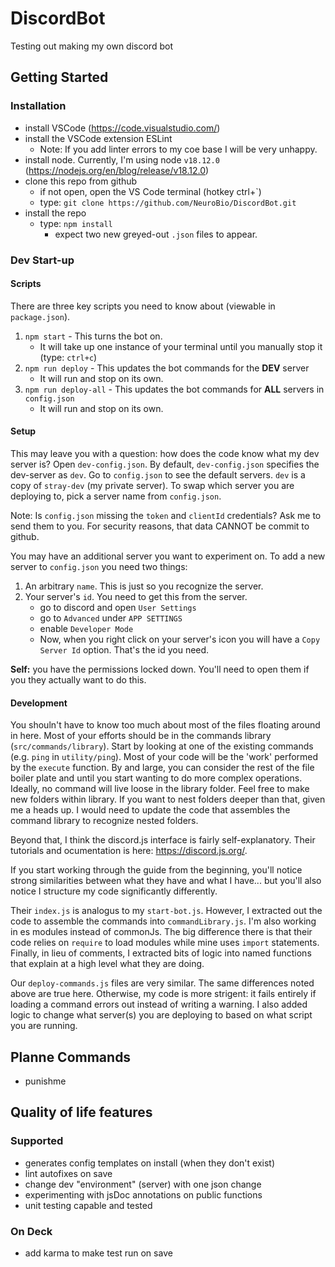 # DiscordBot
Testing out making my own discord bot

## Getting Started
### Installation
- install VSCode (https://code.visualstudio.com/)
- install the VSCode extension ESLint
	- Note: If you add linter errors to my coe base I will be very unhappy.
- install node.  Currently, I'm using node `v18.12.0` (https://nodejs.org/en/blog/release/v18.12.0)
- clone this repo from github
	- if not open, open the VS Code terminal (hotkey ctrl+`)
	- type: `git clone https://github.com/NeuroBio/DiscordBot.git`
- install the repo
	- type: `npm install`
		- expect two new greyed-out `.json` files to appear.

### Dev Start-up
#### Scripts
There are three key scripts you need to know about (viewable in `package.json`).
1. `npm start` - This turns the bot on.
	- It will take up one instance of your terminal until you manually stop it (type: `ctrl+c`)
2. `npm run deploy` - This updates the bot commands for the **DEV** server
	- It will run and stop on its own.
3. `npm run deploy-all` - This updates the bot commands for **ALL** servers in `config.json` 
	- It will run and stop on its own.

#### Setup
This may leave you with a question: how does the code know what my dev server is?  Open `dev-config.json`.  By default, `dev-config.json` specifies the dev-server as `dev`.  Go to `config.json` to see the default servers.  `dev` is a copy of `stray-dev` (my private server).  To swap which server you are deploying to, pick a server name from `config.json`.

Note: Is `config.json` missing the `token` and `clientId` credentials?  Ask me to send them to you.  For security reasons, that data CANNOT be commit to github.

You may have an additional server you want to experiment on.  To add a new server to `config.json` you need two things:
1. An arbitrary `name`.  This is just so you recognize the server.
2. Your server's `id`.  You need to get this from the server.
	- go to discord and open `User Settings`
	- go to `Advanced` under `APP SETTINGS`
	- enable `Developer Mode`
	- Now, when you right click on your server's icon you will have a `Copy Server Id` option.  That's the id you need.

**Self:** you have the permissions locked down.  You'll need to open them if you they actually want to do this.

#### Development
You shouln't have to know too much about most of the files floating around in here.  Most of your efforts should be in the commands library (`src/commands/library`).  Start by looking at one of the existing commands (e.g. `ping` in `utility/ping`).  Most of your code will be the 'work' performed by the `execute` function.  By and large, you can consider the rest of the file boiler plate and until you start wanting to do more complex operations.  Ideally, no command will live loose in the library folder.  Feel free to make new folders within library.  If you want to nest folders deeper than that, given me a heads up.  I would need to update the code that assembles the command library to recognize nested folders.

Beyond that, I think the discord.js interface is fairly self-explanatory.  Their tutorials and ocumentation is here: https://discord.js.org/.

If you start working through the guide from the beginning, you'll notice strong similarities between what they have and what I have... but you'll also notice I structure my code significantly differently.

Their `index.js` is analogus to my `start-bot.js`.  However, I extracted out the code to assemble the commands into `commandLibrary.js`.  I'm also working in es modules instead of commonJs.  The big difference there is that their code relies on `require` to load modules while mine uses `import` statements.  Finally, in lieu of comments, I extracted bits of logic into named functions that explain at a high level what they are doing.

Our `deploy-commands.js` files are very similar.  The same differences noted above are true here.  Otherwise, my code is more strigent: it fails entirely if loading a command errors out instead of writing a warning.  I also added logic to change what server(s) you are deploying to based on what script you are running.


## Planne Commands
- punishme

## Quality of life features
### Supported
- generates config templates on install (when they don't exist)
- lint autofixes on save
- change dev "environment" (server) with one json change
- experimenting with jsDoc annotations on public functions
- unit testing capable and tested

### On Deck
- add karma to make test run on save
